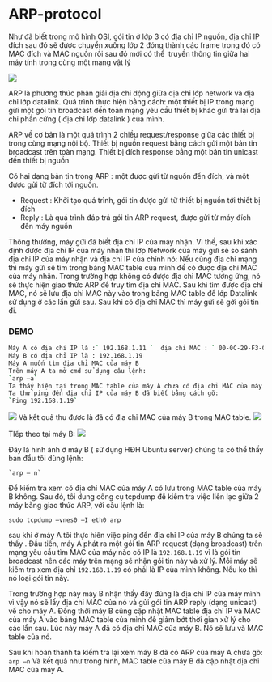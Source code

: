 # ARP-protocol
Như đã biết trong mô hình OSI, gói tin ở lớp 3 có địa chỉ IP nguồn, địa chỉ IP đích sau đó sẽ được chuyển xuống lớp 2 đóng thành các frame trong đó có MAC đích và MAC nguồn rồi sau đó mới có thể  truyền thông tin giữa hai máy tính trong cùng một mạng vật lý 

<img src="http://i.imgur.com/ZvtsjE6.jpg">

ARP là phương thức phân giải địa chỉ động giữa địa chỉ lớp network và địa chỉ lớp datalink. Quá trình thực hiện bằng cách: một thiết bị IP trong mạng gửi một gói tin broadcast đến toàn mạng yêu cầu thiết bị khác gửi trả lại địa chỉ phần cứng ( địa chỉ lớp datalink ) của mình.

ARP về cơ bản là một quá trình 2 chiều request/response giữa các thiết bị trong cùng mạng nội bộ. Thiết bị nguồn request bằng cách gửi một bản tin broadcast trên toàn mạng. Thiết bị đích response bằng một bản tin unicast đến thiết bị nguồn

Có hai dạng bản tin trong ARP : một được gửi từ nguồn đến đích, và một được gửi từ đích tới nguồn.
- Request : Khởi tạo quá trình, gói tin được gửi từ thiết bị nguồn tới thiết bị đích
- Reply : Là quá trình đáp trả gói tin ARP request, được gửi từ máy đích đến máy nguồn

Thông thường, máy gửi đã biết địa chỉ IP của máy nhận. Vì thế, sau khi xác định được địa chỉ IP của máy nhận thì lớp Network của máy gửi sẽ so sánh địa chỉ IP của máy nhận và địa chỉ IP của chính nó:
Nếu cùng địa chỉ mạng thì máy gửi sẽ tìm trong bảng MAC table của mình để có được địa chỉ MAC của máy nhận. Trong trường hợp không có được địa chỉ MAC tương ứng, nó sẽ thực hiện giao thức ARP để truy tìm địa chỉ MAC. Sau khi tìm được địa chỉ MAC, nó sẽ lưu địa chỉ MAC này vào trong bảng MAC table để lớp Datalink sử dụng ở các lần gửi sau. Sau khi có địa chỉ MAC thì máy gửi sẽ gởi gói tin đi.

### DEMO
```sh
Máy A có địa chi IP là :` 192.168.1.11 `  địa chỉ MAC : ` 00-0C-29-F3-01-12`
Máy B có địa chỉ IP là : 192.168.1.19
Máy A muốn tìm địa chỉ MAC của máy B
Trên máy A ta mở cmd sử dụng câu lệnh:
`arp –a`
Ta thấy hiện tại trong MAC table của máy A chưa có địa chỉ MAC của máy B
Ta thử ping đến địa chỉ IP của máy B đã biết bằng cách gõ:
`Ping 192.168.1.19`
```
<img src="http://i.imgur.com/Yx2PoEC.png">
Và kết quả thu được là đã có địa chỉ MAC của máy B trong MAC table.
<img src="http://i.imgur.com/JJiVcWL.png">

TIếp theo tại máy B:
<img src="http://i.imgur.com/FaW9cOG.png">

Đây là hình ảnh ở máy B ( sử dụng HĐH Ubuntu server)  chúng ta có thể thấy ban đầu tôi dùng lệnh:

	`arp – n`
Để kiểm tra xem có địa chỉ MAC của máy A có lưu trong MAC table của máy B không. Sau đó, tôi dung công cụ tcpdump để kiểm tra việc liên lạc giữa 2 máy bằng giao thức ARP, với câu lệnh là:

`sudo tcpdump –vnes0 –I eth0 arp` 

sau khi ở máy A tôi thực hiên việc ping đến địa chỉ IP của máy B chúng ta sẽ thấy . Đầu tiên, máy A phát ra một gói tin ARP request (dạng broadcast) trên mạng yêu cầu tìm MAC của máy nào có IP là `192.168.1.19` vì là gói tin broadcast nên các máy trên mạng sẽ nhận gói tin này và xử lý. Mỗi máy sẽ kiểm tra xem địa chỉ `192.168.1.19` có phải là IP của mình không. Nếu ko thì nó loại gói tin này. 

Trong trường hợp này máy B nhận thấy đây đúng là địa chỉ IP của máy mình vì vậy nó sẽ lấy địa chỉ MAC của nó và gửi gói tin ARP reply (dạng unicast) về cho máy A. Đồng thời máy B cũng cập nhật MAC table địa chỉ IP và MAC của máy A vào bảng MAC table của mình để giảm bớt thời gian xử lý cho các lần sau.
Lúc này máy A đã có địa chỉ MAC của máy B. Nó sẽ lưu và MAC table của nó.

Sau khi hoàn thành ta kiểm tra lại xem máy B đã có ARP của máy A chưa gõ: `arp –n`
Và kết quả như trong hình, MAC table của máy B đã cập nhật địa chỉ MAC của máy A.




